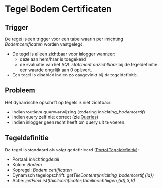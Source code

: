 # Tegel Bodem Certificaten

## Trigger

De tegel is een trigger voor een tabel waarin per inrichting *Bodemcertificaten* worden vastgelegd.

- De tegel is alleen zichtbaar voor inlogger wanneer:
  - deze aan hem/haar is toegekend
  - de evaluatie van het *SQL statement onzichtbaar* bij de tegeldefinitie een waarde ongelijk aan 0 oplevert.
- Een tegel is disabled indien zo aangevinkt bij de tegeldefinitie.

## Probleem

Het dynamische opschrift op tegels is niet zichtbaar:

- indien foutieve queryverwijzing (codering *inrichting_bodemcertif*)
- indien query zelf niet correct (zie [Queries](/docs/instellen_inrichten/queries.md))
- indien inlogger geen recht heeft om query uit te voeren.

## Tegeldefinitie

De tegel is standaard als volgt gedefinieerd ([Portal Tegeldefinitie](/docs/instellen_inrichten/portaldefinitie/portal_tegel.md)):

- Portaal: *inrichtingdetail*
- Kolom: *Bodem*
- Kopregel: *Bodem certificaten*
- Dynamisch tegelopschrift: *getTileContent(inrichting_bodemcertif,{id})*
- Actie: *getFlexList(tbmilcertificaten,tbmilinrichtingen,{id},3,V)*
